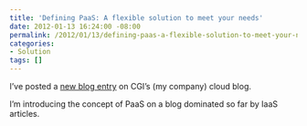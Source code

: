 ```yaml
---
title: 'Defining PaaS: A flexible solution to meet your needs'
date: 2012-01-13 16:24:00 -08:00
permalink: /2012/01/13/defining-paas-a-flexible-solution-to-meet-your-needs/
categories:
- Solution
tags: []
---
```

<p>I’ve posted a <a href="http://www.cgi.com/en/blog/cloud/defining-paas">new blog entry</a> on CGI’s (my company) cloud blog.</p>  <p>I’m introducing the concept of PaaS on a blog dominated so far by IaaS articles.</p>